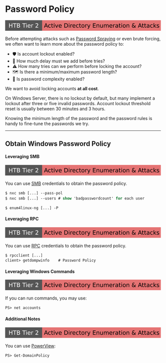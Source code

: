 # Password Policy

[![active_directory_enumeration_attacks](../../../../_badges/htb/active_directory_enumeration_attacks.svg)](https://academy.hackthebox.com/course/preview/active-directory-enumeration--attacks)

<div class="row row-cols-lg-2"><div>

Before attempting attacks such as [Password Spraying](/cybersecurity/red-team/s2.discovery/techniques/passwords/spraying.md) or even brute forcing, we often want to learn more about the password policy to:

* 🛡️ Is account lockout enabled?
* 🥷 How much delay must we add before tries?
* ⚠️ How many tries can we perform before locking the account?
* 🗺️ Is there a minimum/maximum password length?
* 🐲 Is password complexity enabled?

We want to avoid locking accounts **at all cost**️.
</div><div>

On Windows Server, there is no lockout by default, but many implement a lockout after three or five invalid passwords. Account lockout threshold reset is usually between 30 minutes and 3 hours.

Knowing the minimum length of the password and the password rules is handy to fine-tune the passwords we try.
</div></div>

<hr class="sep-both">

## Obtain Windows Password Policy

<div class="row row-cols-lg-2"><div>

#### Leveraging SMB

[![active_directory_enumeration_attacks](../../../../_badges/htb/active_directory_enumeration_attacks.svg)](https://academy.hackthebox.com/course/preview/active-directory-enumeration--attacks)

You can use [SMB](/operating-systems/networking/protocols/smb.md) credentials to obtain the password policy.

```ps
$ nxc smb [...] --pass-pol
$ nxc smb [...] --users # show 'badpasswordcount' for each user
```
```shell!
$ enum4linux-ng [...] -P
```

#### Leveraging RPC

[![active_directory_enumeration_attacks](../../../../_badges/htb/active_directory_enumeration_attacks.svg)](https://academy.hackthebox.com/course/preview/active-directory-enumeration--attacks)

You can use [RPC](/operating-systems/networking/protocols/rpc.md#rpc-smb-footprinting) credentials to obtain the password policy.

```shell!
$ rpcclient [...]
client> getdompwinfo    # Password Policy
```
</div><div>

#### Leveraging Windows Commands

[![active_directory_enumeration_attacks](../../../../_badges/htb/active_directory_enumeration_attacks.svg)](https://academy.hackthebox.com/course/preview/active-directory-enumeration--attacks)

If you can run commands, you may use:

```shell!
PS> net accounts
```

#### Additional Notes

[![active_directory_enumeration_attacks](../../../../_badges/htb/active_directory_enumeration_attacks.svg)](https://academy.hackthebox.com/course/preview/active-directory-enumeration--attacks)

You can use [PowerView](/cybersecurity/red-team/tools/utilities/windows/powersploit.md):

```shell!
PS> Get-DomainPolicy
```
</div></div>